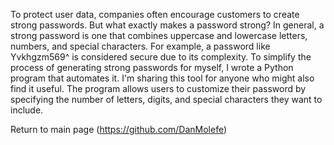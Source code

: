 To protect user data, companies often encourage customers to create strong passwords. But what exactly makes a password strong? In general, a strong password is one that combines uppercase and lowercase letters, numbers, and special characters. For example, a password like Yvkhgzm569^ is considered secure due to its complexity.
To simplify the process of generating strong passwords for myself, I wrote a Python program that automates it. I'm sharing this tool for anyone who might also find it useful. The program allows users to customize their password by specifying the number of letters, digits, and special characters they want to include.

Return to main page (https://github.com/DanMolefe)
